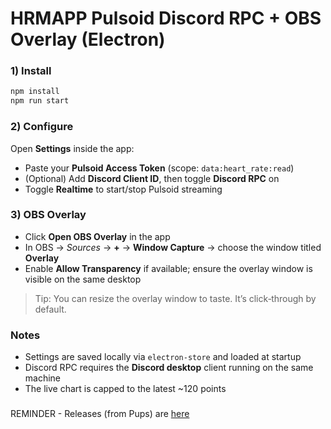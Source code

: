 # HRMAPP Pulsoid Discord RPC + OBS Overlay (Electron)

### 1) Install
```bash
npm install
npm run start
```

### 2) Configure
Open **Settings** inside the app:
- Paste your **Pulsoid Access Token** (scope: `data:heart_rate:read`)
- (Optional) Add **Discord Client ID**, then toggle **Discord RPC** on
- Toggle **Realtime** to start/stop Pulsoid streaming

### 3) OBS Overlay
- Click **Open OBS Overlay** in the app
- In OBS → *Sources* → **+** → **Window Capture** → choose the window titled **Overlay**
- Enable **Allow Transparency** if available; ensure the overlay window is visible on the same desktop

> Tip: You can resize the overlay window to taste. It’s click‑through by default.

### Notes
- Settings are saved locally via `electron-store` and loaded at startup
- Discord RPC requires the **Discord desktop** client running on the same machine
- The live chart is capped to the latest ~120 points


###

REMINDER - Releases (from Pups) are [here](https://webpoweredlab.com/hrmonitor/)